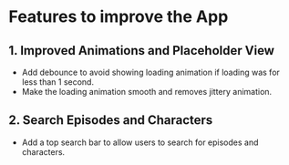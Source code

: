 # Features to improve the App

## 1. Improved Animations and Placeholder View

- Add debounce to avoid showing loading animation if loading was for less than 1 second.
- Make the loading animation smooth and removes jittery animation.

## 2. Search Episodes and Characters

- Add a top search bar to allow users to search for episodes and characters.
